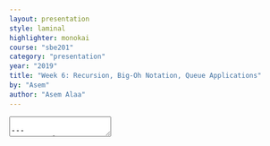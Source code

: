 ```yaml
---
layout: presentation
style: laminal
highlighter: monokai
course: "sbe201"
category: "presentation"
year: "2019"
title: "Week 6: Recursion, Big-Oh Notation, Queue Applications"
by: "Asem"
author: "Asem Alaa"
---
```



<textarea id="source">

---
## Recursion

### Factorial example

<img src="/gallery/recursion1.gif" style="width:100%">


---
```c++
#include <iostream>
int factorial( int n )
{
    if( n <= 1 )
        return 1;
    else
        return n * factorial( n - 1 );
}

int main()
{
    std::cout << "5!=" << factorial( 5 );
    return 0;
}
```

---
```python
factorial(5) 
   factorial(4) 
      factorial(3) 
         factorial(2) 
            factorial(1) 
               return 1 
            return 2*1 = 2 
         return 3*2 = 6 
      return 4*6 = 24 
   return 5*24 = 120
```

---
<img src="/gallery/fact5rec/8.svg" style="width:100%;">

---
<img src="/gallery/fact5rec/7.svg" style="width:100%;">

---
<img src="/gallery/fact5rec/6.svg" style="width:100%;">

---
<img src="/gallery/fact5rec/6.svg" style="width:100%;">

---
<img src="/gallery/fact5rec/5.svg" style="width:100%;">

---
<img src="/gallery/fact5rec/4.svg" style="width:100%;">

---
<img src="/gallery/fact5rec/3.svg" style="width:100%;">

---
<img src="/gallery/fact5rec/2.svg" style="width:100%;">

---
<img src="/gallery/fact5rec/1.svg" style="width:100%;">



---
### How recursion work in stack memory

[{Demo: How Recursive Factorial Work in Memory}](https://www.cs.usfca.edu/~galles/visualization/RecFact.html)

---
### Recursion is not Function Overloading

--
The following is not recursion

```c++
struct Rectangle
{
    double a = 0;
    double b = 0;
};

double area( double a , double b )
{
    return a * b;
}

double area( Rectangle rect )
{
    return area( rect.a , rect.b ); // This is not recursion.
}
```

---
However, the following calling `area` is recursive, it calls itself

```c++
struct Rectangle
{
    double a = 0;
    double b = 0;
};

double area( Rectangle rect )
{
    return area( rect ); // This is a recursion. Very pointless and buggy function!
}
```

* infinite recurions, 
* until .red[stack memory overflow] happens, 
* and finally the program crashes.
* pointless function.
--
* **Add to your glossary**: *[Stack Memory Overflow](https://en.wikipedia.org/wiki/Stack_overflow)*

---
### **Exercise**: Power Function

--
Implement a function `power` that uses recursion to compute the power of the input number.


---
### Recursion is very important technique

--
* Tree data structure.
--
* Divide and conquer & dynamic programming algorithms.
--
* Elegant functions with less codes.

---
## Big-Oh Notation

--
### What is an Algorithm

--
> According to Donald Knuth, the word *algorithm* is derived from the name “al-Khowârizmı̂,” a ninth-century Persian mathematician.

--
#### In programming, 

--
* *algorithm* is a function with clever logic. 
--
* However, it is a very general term. 
--
* The `meanArray` function is an *algorithm 
--
* Similary, `varianceArray`, `minArray`, `maxArray`, `factorial`, and `power`.


--
We are concerned about the function running time w.r.t input size `n`.

---
### How to measure an algorithm performance

#### Constant Performance


--
```c++
int sqaure( int x )
{
    int y = x * x; // T1(n) = 1
    return y; // T2(n) = 1
}
```

--
$$ T(n) = T1 + T2 = 2 $$


--
$$ O( T(n) ) = O(2) = O(1) $$


--
**constant execution time**. 


---
#### Constant Performance

```c++
bool isEmpty( CharacterStackLL &stack )
{
    return stack.front == nullptr; // T(n) = 1
}
```

--
$$ T(n) = 1 $$

--
$$ O( T(n) ) = O(1) $$


--
*Related terms: Performance, complexity, growth function*


---
#### Linear Performance


--
```c++
void printLL( Node* front )
{
    Node *current = front; // T1(n) = 1

    while( current != nullptr ) // T2(n) = n * ( T3 + T4 )
    {
        std::cout << current->data; // T3(n) = 1
        current = current->next; // T4(n) = 1
    }
}
```
--
$$  T(n) = T1 + T2 = 1 + n ( T3 + T4 ) = 1 + 2n $$


--
$$ O(T(n)) = O( 1 + 2n ) = O(n) $$


--
* linear in execution time.

---

<img src="/gallery/complexity.svg" style="width:80%;">

---
* How to approximately estimate the function running time for $n=1000000$, i.e linked-list of **1-million** element
* **Givens**:

    * The function has complexity of $ O(n) $.
    * The function executed in *2 melliseconds* when $n=2000$.


---
#### Quadratic Performance

Consider the following **naive** inefficient function `varianceArray`

--
```c++
double varianceArray( double *base, int arraySize )
{
    double sum = 0 ;
    for( int i = 0; i < arraySize ; ++i ) 
    {
        double diff = meanArray(&base[0],arraySize ) - base[i]; 
        sum = sum + diff * diff ; 
    }
    return sum / arraySize;
}
```

--
* `std::vector< double >` version?

---
#### Quadratic Performance

Consider the following **naive** inefficient function `varianceArray`


```c++
double varianceArray( std::vector< double > &array )
{
    double sum = 0 ;
    for( int i = 0; i < array.size() ; ++i ) 
    {
        double diff = meanArray( array ) - array[i]; 
        sum = sum + diff * diff ;
    }
    return sum / array.size();
}
```

--
* Analyse lines

---
#### Quadratic Performance

Consider the following **naive** inefficient function `varianceArray`


```c++
double varianceArray( std::vector< double > &array )
{
    double sum = 0 ; // T1(n) = 1
    for( int i = 0; i < array.size() ; ++i ) // T2(n) = n ( T3 + T4 )
    {
        double diff = meanArray( array ) - array[i]; // T3(n) = n
        sum = sum + diff * diff ; // T4(n) = 1
    }
    return sum / array.size(); // T5(n) = 1
}
```

--
$$  T(n) = T1 + T2 + T5 = 1 + n ( T3 + T4 ) + 1 = 1 + n( n + 1 ) + 1$$ 
$$ = n^2 + n + 2 $$

$$ O(T(n)) = O(n^2 + n + 2) = O(n^2) $$

---
#### Quadratic Performance

Consider the following **naive** inefficient function `varianceArray`


```c++
double varianceArray( std::vector< double > &array )
{
    double sum = 0 ; // T1(n) = 1
    for( int i = 0; i < array.size() ; ++i ) // T2(n) = n ( T3 + T4 )
    {
        double diff = meanArray( array ) - array[i]; // T3(n) = n
        sum = sum + diff * diff ; // T4(n) = 1
    }
    return sum / array.size(); // T5(n) = 1
}
```

.red[Can we do better?]

---
#### Quadratic Performance

.green[mean is constant for the same array!]


```c++
double varianceArray( std::vector< double > &array  )
{
    double sum = 0 ; // T1(n) = 1
    double mean = meanArray( array ); // T2(n) = O(n)
    for( int i = 0; i < array.size() ; ++i ) // T2(n) = n ( T3 + T4 )
    {
        double diff = mean - array[i]; // T3(n) = 1
        sum = sum + diff * diff ; // T4(n) = 1
    }
    return sum / array.size(); // T5(n) = 1
}
```

--
$$  T(n) = T1 + T2 + T5 = 1 + n ( T3 + T4 ) + 1 = 1 + n( 1 + 1 ) + 1$$ 
$$ = 2n + 2 $$

$$ O(T(n)) = O(2n + 2) = O(n) $$

---
#### Quadratic Performance

##### Again..


```c++
double varianceArray( std::vector< double > &array  )
{
    double sum = 0 ; // T1(n) = 1
    double mean = meanArray( array ); // T2(n) = O(n)
    for( int i = 0; i < array.size() ; ++i ) // T2(n) = n ( T3 + T4 )
    {
        double diff = mean - array[i]; // T3(n) = 1
        sum = sum + diff * diff ; // T4(n) = 1
    }
    return sum / array.size(); // T5(n) = 1
}
```

.red[Can we do better in sense of safety?]

---
#### Quadratic Performance

##### const-correctness


```c++
double varianceArray( const std::vector< double > &array  )
{
    double sum = 0 ; // T1(n) = 1
    double mean = meanArray( array ); // T2(n) = O(n)
    for( int i = 0; i < array.size() ; ++i ) // T2(n) = n ( T3 + T4 )
    {
        double diff = mean - array[i]; // T3(n) = 1
        sum = sum + diff * diff ; // T4(n) = 1
    }
    return sum / array.size(); // T5(n) = 1
}
```



---
### Further: Orders of common functions

<img src="/gallery/complexity.svg" style="width:80%;">


---
[{Orders of common functions}](https://en.wikipedia.org/wiki/Big_O_notation#Orders_of_common_functions)


---
### Exercises

```c++

// n = input array `sequence` size
int countCharacter( const std::string &sequence , char query )
{
    int x = 0; // T1(n) = 1
    for ( int i = 0; i < sequence.size(); ++i) // T2(n) = n * T3(n)
    {
        if ( query == sequence[i] ) T3(n) = 1
            ++x;
    }
    return x; // T4(n) = 1
}
// T(n) = T1 + T2 + T4 = 1 + n * T3 + 1 = 2 + n
// O(T(n)) = O(n)
```


---
```c++
char *analyzeDNA( const std::string &sequence, int &countA, int &countC, int &countG, int countT)
{
    countA = arrays::countCharacter( sequence, 'A'); // T1(n) = 2 + n => O(n)
    countC = arrays::countCharacter( sequence, 'C'); // T2 = same
    countG = arrays::countCharacter( sequence, 'G'); // T3 = same
    countT = arrays::countCharacter( sequence, 'T'); // T4 = same
    return complementarySequence( sequence ); // T5 = 1
}

// T(n) = 4 * (2 + n) + 1 = 9 + 4n
// O(T(n)) = O(n)
```

---
## Sorting Algorithms

--
**Problem** given a collection of **n** elements, it is required to sort the elements in ascending order.

--
* **Example** the following arbitrary array:

| 1 | 9 | 4 | 7 | 3 |

--
* After applying sorting in ascending order will result as:


| 1 | 3 | 4 | 7 | 9 |

---
### Bubble Sort

--
#### Visualized Bubble Sort 1

<iframe width="560" height="315" src="/gallery/bubblesort.mp4" frameborder="0" allow="autoplay; encrypted-media" allowfullscreen></iframe>

---
#### Visualized Bubble Sort 2

<img src="/gallery/Bubble-sort-example-300px.gif">
> Credits: [CC BY-SA 3.0](https://commons.wikimedia.org/w/index.php?title=User:Swfung8&action=edit&redlink=1)

---
#### Implementation

```c++
#include <algorithm>
// A function to implement bubble sort
void bubbleSort( std::vector< double > &array )
{
    for ( int i = 0; i < array.size()-1; i++ )
    {
        for ( int j = 0; j < array.size()-1; j++ )
        {
            if ( array[j] > arr[j+1])
                std::swap( array[j] , array[j+1] );
        }
    }
}
```

---
#### Complexity Analysis

```c++
#include <algorithm>
// A function to implement bubble sort
void bubbleSort( std::vector< double > &array )
{
    for (int i = 0; i < array.size()-1; i++ ) // T1 = n * T2
    {
        for ( int j = 0; j < array.size()-1; j++ ) T2 = n * T3
        {
            if ( array[j] > arr[j+1] ) // T3 = 1
                std::swap( array[j] , array[j+1] );
        }
    }
}
```

--
$ T(n) = T_1 = n \times T_2 = n \times n = n^2 $


--
$ O(T(n)) = O(n^2) $


---
### Selection Sort


--
<img src="/gallery/selectionsort.gif">
> credits: [GNU license](https://en.wikipedia.org/wiki/Joestape89)


---
#### Implementation


--
```c++
#include <algorithm>
void selectionSort( std::vector< double > &array )
{
    // One by one move boundary of unsorted subarray
    for (int i = 0; i < array.size() -1; i++)
    {
        // Find the minimum element in unsorted array
        int min_idx = i;

        for (int j = i+1; j < array.size() ; j++)
        {
            if ( array[j] < array[min_idx] )
                min_idx = j;
        }

        // Swap the found minimum element with the first element
        std::swap( array[min_idx] ,  array[i] );
    }
}
```

---
#### Complexity Analysis

```c++
#include <algorithm>
void selectionSort( std::vector< double > &array )
{
    // One by one move boundary of unsorted subarray
    for (int i = 0; i < array.size() -1; i++) // T1 = n * ( T2 + T3 + T4 )
    {
        // Find the minimum element in unsorted array
        int min_idx = i; // T2 = 1

        for (int j = i+1; j < array.size() ; j++) // T3 = O(n)
        {
            if ( array[j] < array[min_idx] )
                min_idx = j;
        }

        // Swap the found minimum element with the first element
        std::swap( array[min_idx] ,  array[i] ); // T4 = 1
    }
}
```

--
$ T(n) = T_1 = n \times (T_2 + T_3 + T_4) = n \times( O(n) + 2 ) $


--
$ O(T(n)) = O(n^2)$









</textarea>
    
    

